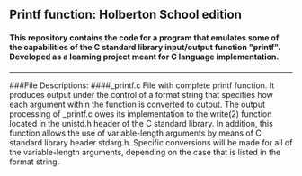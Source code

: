 ## Printf function: Holberton School edition
#### This repository contains the code for a program that emulates some of the capabilities of the C standard library input/output function "printf". Developed as a learning project meant for C language implementation.
-------------------------------------------------------------------------------------------------------------
###File Descriptions:
####_printf.c 
File with complete printf function. It produces output under the control of a format string that specifies how each argument within the function is converted to output. The output processing of _printf.c owes its implementation to the write(2) function located in the unistd.h header of the C standard library. In addition, this function allows the use of variable-length arguments by means of C standard library header stdarg.h. Specific conversions will be made for all of the variable-length arguments, depending on the case that is listed in the format string.

